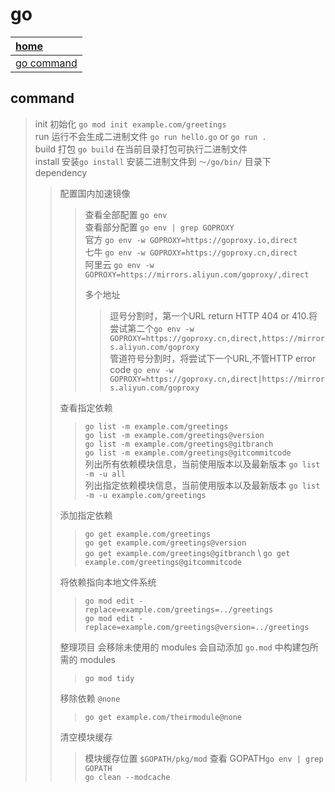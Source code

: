 # go

| [home](index.md#go)                      |
| :-------------------------- |
| [go command](#command) |

## command

> init 初始化 `go mod init example.com/greetings` \
> run 运行不会生成二进制文件 `go run hello.go` or `go run .` \
> build 打包 `go build` 在当前目录打包可执行二进制文件 \
> install 安装`go install` 安装二进制文件到 `～/go/bin/` 目录下 \
> dependency
> > 配置国内加速镜像 
> > > 查看全部配置  `go env` \
> > > 查看部分配置  `go env | grep GOPROXY` \
> > > 官方 `go env -w GOPROXY=https://goproxy.io,direct` \
> > > 七牛 `go env -w GOPROXY=https://goproxy.cn,direct` \
> > > 阿里云 `go env -w GOPROXY=https://mirrors.aliyun.com/goproxy/,direct`
> > >
> > > 多个地址
> > > > 逗号分割时，第一个URL return HTTP 404 or 410.将尝试第二个`go env -w GOPROXY=https://goproxy.cn,direct,https://mirrors.aliyun.com/goproxy` \
> > > > 管道符号分割时，将尝试下一个URL,不管HTTP error code `go env -w GOPROXY=https://goproxy.cn,direct|https://mirrors.aliyun.com/goproxy`
> >
> > 查看指定依赖 
> > > `go list -m example.com/greetings` \
> > > `go list -m example.com/greetings@version` \
> > > `go list -m example.com/greetings@gitbranch` \
> > > `go list -m example.com/greetings@gitcommitcode` \
> > > 列出所有依赖模块信息，当前使用版本以及最新版本 `go list -m -u all` \
> > > 列出指定依赖模块信息，当前使用版本以及最新版本 `go list -m -u example.com/greetings`
> >
> > 添加指定依赖 
> > > `go get example.com/greetings` \
> > > `go get example.com/greetings@version` \
> > > `go get example.com/greetings@gitbranch` \ 
> > > `go get example.com/greetings@gitcommitcode` 
> >
> > 将依赖指向本地文件系统 
> > > `go mod edit -replace=example.com/greetings=../greetings` \
> > > `go mod edit -replace=example.com/greetings@version=../greetings`
> >
> > 整理项目 会移除未使用的 modules 会自动添加 `go.mod` 中构建包所需的 modules 
> > > `go mod tidy`
> >
> > 移除依赖 `@none`
> > > `go get example.com/theirmodule@none`
> >
> > 清空模块缓存
> > > 模块缓存位置 `$GOPATH/pkg/mod` 查看 GOPATH`go env | grep GOPATH`\
> > > `go clean --modcache`
